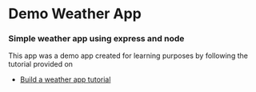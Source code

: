 # Demo Weather App
### Simple weather app using express and node

This app was a demo app created for learning purposes by following the tutorial provided on 
- [Build a weather app tutorial](https://codeburst.io/build-a-weather-website-in-30-minutes-with-node-js-express-openweather-a317f904897b)
